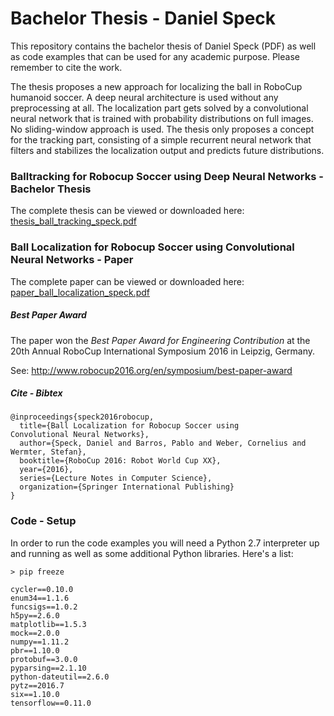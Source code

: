 # Bachelor Thesis - Daniel Speck

This repository contains the bachelor thesis of Daniel Speck (PDF)
as well as code examples that can be used for any academic purpose.
Please remember to cite the work.

The thesis proposes a new approach for localizing the ball in
RoboCup humanoid soccer. A deep neural architecture is used without
any preprocessing at all. The localization part gets solved by a
convolutional neural network that is trained with probability
distributions on full images. No sliding-window approach is used.
The thesis only proposes a concept for the tracking part, consisting of
a simple recurrent neural network that filters and stabilizes the
localization output and predicts future distributions.


### Balltracking for Robocup Soccer using Deep Neural Networks - Bachelor Thesis

The complete thesis can be viewed or downloaded here:
[thesis_ball_tracking_speck.pdf](https://gogs.mafiasi.de/12speck/BachelorThesis/src/master/thesis_ball_tracking_speck.pdf)




### Ball Localization for Robocup Soccer using Convolutional Neural Networks - Paper

The complete paper can be viewed or downloaded here:
[paper_ball_localization_speck.pdf](https://gogs.mafiasi.de/12speck/BachelorThesis/src/master/paper_ball_localization_speck.pdf)

##### Best Paper Award

The paper won the _Best Paper Award for Engineering Contribution_
at the 20th Annual RoboCup International Symposium 2016 in Leipzig, Germany.

See: http://www.robocup2016.org/en/symposium/best-paper-award

##### Cite - Bibtex

```
@inproceedings{speck2016robocup,
  title={Ball Localization for Robocup Soccer using
Convolutional Neural Networks},
  author={Speck, Daniel and Barros, Pablo and Weber, Cornelius and Wermter, Stefan},
  booktitle={RoboCup 2016: Robot World Cup XX},
  year={2016},
  series={Lecture Notes in Computer Science},
  organization={Springer International Publishing}
}
```

### Code - Setup

In order to run the code examples you will need a Python 2.7 interpreter
up and running as well as some additional Python libraries. Here's a list:

```
> pip freeze

cycler==0.10.0
enum34==1.1.6
funcsigs==1.0.2
h5py==2.6.0
matplotlib==1.5.3
mock==2.0.0
numpy==1.11.2
pbr==1.10.0
protobuf==3.0.0
pyparsing==2.1.10
python-dateutil==2.6.0
pytz==2016.7
six==1.10.0
tensorflow==0.11.0
```